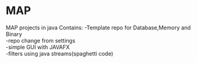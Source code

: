# MAP
MAP projects in java
Contains:
-Template repo for Database,Memory and Binary  
-repo change from settings  
-simple GUI with JAVAFX  
-filters using java streams(spaghetti code)  
